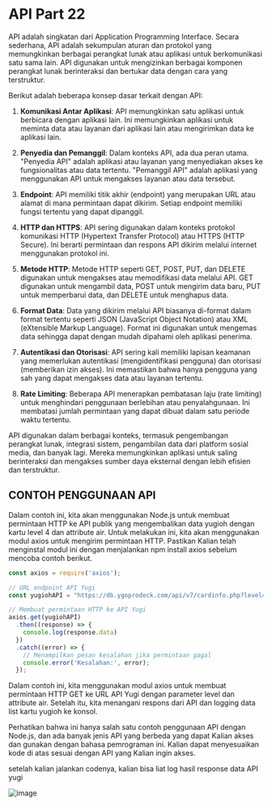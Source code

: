 # API Part 22
API adalah singkatan dari Application Programming Interface. Secara sederhana, API adalah sekumpulan aturan dan protokol yang memungkinkan berbagai perangkat lunak atau aplikasi untuk berkomunikasi satu sama lain. API digunakan untuk mengizinkan berbagai komponen perangkat lunak berinteraksi dan bertukar data dengan cara yang terstruktur.

Berikut adalah beberapa konsep dasar terkait dengan API:

1. **Komunikasi Antar Aplikasi**: API memungkinkan satu aplikasi untuk berbicara dengan aplikasi lain. Ini memungkinkan aplikasi untuk meminta data atau layanan dari aplikasi lain atau mengirimkan data ke aplikasi lain.

2. **Penyedia dan Pemanggil**: Dalam konteks API, ada dua peran utama. "Penyedia API" adalah aplikasi atau layanan yang menyediakan akses ke fungsionalitas atau data tertentu. "Pemanggil API" adalah aplikasi yang menggunakan API untuk mengakses layanan atau data tersebut.

3. **Endpoint**: API memiliki titik akhir (endpoint) yang merupakan URL atau alamat di mana permintaan dapat dikirim. Setiap endpoint memiliki fungsi tertentu yang dapat dipanggil.

4. **HTTP dan HTTPS**: API sering digunakan dalam konteks protokol komunikasi HTTP (Hypertext Transfer Protocol) atau HTTPS (HTTP Secure). Ini berarti permintaan dan respons API dikirim melalui internet menggunakan protokol ini.

5. **Metode HTTP**: Metode HTTP seperti GET, POST, PUT, dan DELETE digunakan untuk mengakses atau memodifikasi data melalui API. GET digunakan untuk mengambil data, POST untuk mengirim data baru, PUT untuk memperbarui data, dan DELETE untuk menghapus data.

6. **Format Data**: Data yang dikirim melalui API biasanya di-format dalam format tertentu seperti JSON (JavaScript Object Notation) atau XML (eXtensible Markup Language). Format ini digunakan untuk mengemas data sehingga dapat dengan mudah dipahami oleh aplikasi penerima.

7. **Autentikasi dan Otorisasi**: API sering kali memiliki lapisan keamanan yang memerlukan autentikasi (mengidentifikasi pengguna) dan otorisasi (memberikan izin akses). Ini memastikan bahwa hanya pengguna yang sah yang dapat mengakses data atau layanan tertentu.

8. **Rate Limiting**: Beberapa API menerapkan pembatasan laju (rate limiting) untuk menghindari penggunaan berlebihan atau penyalahgunaan. Ini membatasi jumlah permintaan yang dapat dibuat dalam satu periode waktu tertentu.

API digunakan dalam berbagai konteks, termasuk pengembangan perangkat lunak, integrasi sistem, pengambilan data dari platform sosial media, dan banyak lagi. Mereka memungkinkan aplikasi untuk saling berinteraksi dan mengakses sumber daya eksternal dengan lebih efisien dan terstruktur.

## CONTOH PENGGUNAAN API
Dalam contoh ini, kita akan menggunakan Node.js untuk membuat permintaan HTTP ke API publik yang mengembalikan data yugioh dengan kartu level 4 dan attribute air. Untuk melakukan ini, kita akan menggunakan modul axios untuk mengirim permintaan HTTP. Pastikan Kalian telah menginstal modul ini dengan menjalankan npm install axios sebelum mencoba contoh berikut.

```js
const axios = require('axios');

// URL endpoint API Yugi
const yugiohAPI = "https://db.ygoprodeck.com/api/v7/cardinfo.php?level=4&attribute=water&sort=atk"

// Membuat permintaan HTTP ke API Yugi
axios.get(yugiohAPI)
  .then((response) => {
    console.log(response.data)
  })
  .catch((error) => {
    // Menampilkan pesan kesalahan jika permintaan gagal
    console.error('Kesalahan:', error);
  });
```

Dalam contoh ini, kita menggunakan modul axios untuk membuat permintaan HTTP GET ke URL API Yugi dengan parameter level dan attribute air. Setelah itu, kita menangani respons dari API dan logging data list kartu yugioh ke konsol.

Perhatikan bahwa ini hanya salah satu contoh penggunaan API dengan Node.js, dan ada banyak jenis API yang berbeda yang dapat Kalian akses dan gunakan dengan bahasa pemrograman ini. Kalian dapat menyesuaikan kode di atas sesuai dengan API yang Kalian ingin akses. 

setelah kalian jalankan codenya, kalian bisa liat log hasil response data API yugi 

![image](https://github.com/user-attachments/assets/4f4b9096-e42b-4673-a1e6-9880bc935f5f)
